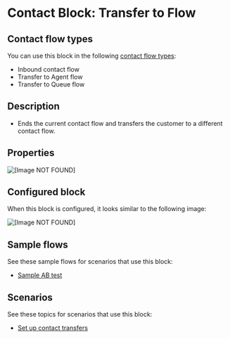 # Contact Block: Transfer to Flow<a name="transfer-to-flow"></a>

## Contact flow types<a name="transfer-to-flow-types"></a>

You can use this block in the following [contact flow types](create-contact-flow.md#contact-flow-types):
+ Inbound contact flow
+ Transfer to Agent flow
+ Transfer to Queue flow

## Description<a name="transfer-to-flow-description"></a>
+ Ends the current contact flow and transfers the customer to a different contact flow\.

## Properties<a name="transfer-to-flow-properties"></a>

![\[Image NOT FOUND\]](http://docs.aws.amazon.com/connect/latest/adminguide/images/transfer-to-flow-properties.png)

## Configured block<a name="transfer-to-flow-configured"></a>

When this block is configured, it looks similar to the following image:

![\[Image NOT FOUND\]](http://docs.aws.amazon.com/connect/latest/adminguide/images/transfer-to-flow-configured.png)

## Sample flows<a name="transfer-to-flow-samples"></a>

See these sample flows for scenarios that use this block: 
+ [Sample AB test](sample-ab-test.md)

## Scenarios<a name="transfer-to-flow-scenarios"></a>

See these topics for scenarios that use this block:
+ [Set up contact transfers](transfer.md)